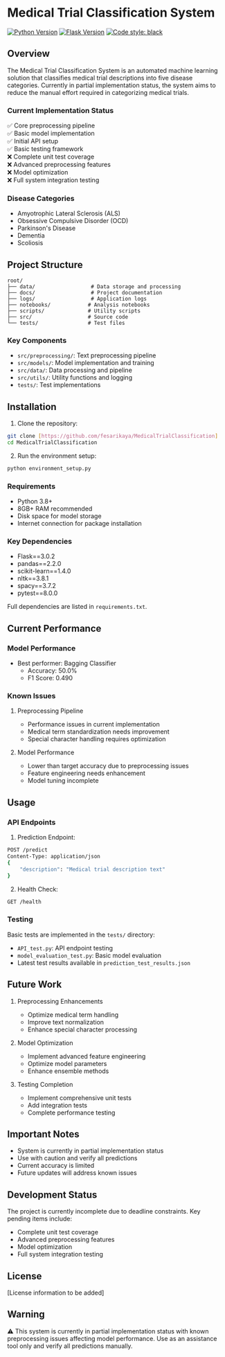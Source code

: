 # Medical Trial Classification System

[![Python Version](https://img.shields.io/badge/python-3.8%2B-blue.svg)](https://www.python.org/downloads/)
[![Flask Version](https://img.shields.io/badge/flask-3.0.2-green.svg)](https://flask.palletsprojects.com/)
[![Code style: black](https://img.shields.io/badge/code%20style-black-000000.svg)](https://github.com/psf/black)

## Overview

The Medical Trial Classification System is an automated machine learning solution that classifies medical trial descriptions into five disease categories. Currently in partial implementation status, the system aims to reduce the manual effort required in categorizing medical trials.

### Current Implementation Status

✅ Core preprocessing pipeline  
✅ Basic model implementation  
✅ Initial API setup  
✅ Basic testing framework  
❌ Complete unit test coverage  
❌ Advanced preprocessing features  
❌ Model optimization  
❌ Full system integration testing  

### Disease Categories
- Amyotrophic Lateral Sclerosis (ALS)
- Obsessive Compulsive Disorder (OCD)
- Parkinson's Disease
- Dementia
- Scoliosis

## Project Structure

```
root/
├── data/                  # Data storage and processing
├── docs/                  # Project documentation
├── logs/                  # Application logs
├── notebooks/            # Analysis notebooks
├── scripts/              # Utility scripts
├── src/                  # Source code
└── tests/                # Test files
```

### Key Components

- `src/preprocessing/`: Text preprocessing pipeline
- `src/models/`: Model implementation and training
- `src/data/`: Data processing and pipeline
- `src/utils/`: Utility functions and logging
- `tests/`: Test implementations

## Installation

1. Clone the repository:
```bash
git clone [https://github.com/fesarikaya/MedicalTrialClassification]
cd MedicalTrialClassification
```

2. Run the environment setup:
```bash
python environment_setup.py
```

### Requirements

- Python 3.8+
- 8GB+ RAM recommended
- Disk space for model storage
- Internet connection for package installation

### Key Dependencies

- Flask==3.0.2
- pandas==2.2.0
- scikit-learn==1.4.0
- nltk==3.8.1
- spacy==3.7.2
- pytest==8.0.0

Full dependencies are listed in `requirements.txt`.

## Current Performance

### Model Performance
- Best performer: Bagging Classifier
  - Accuracy: 50.0%
  - F1 Score: 0.490

### Known Issues

1. Preprocessing Pipeline
   - Performance issues in current implementation
   - Medical term standardization needs improvement
   - Special character handling requires optimization

2. Model Performance
   - Lower than target accuracy due to preprocessing issues
   - Feature engineering needs enhancement
   - Model tuning incomplete

## Usage

### API Endpoints

1. Prediction Endpoint:
```bash
POST /predict
Content-Type: application/json
{
    "description": "Medical trial description text"
}
```

2. Health Check:
```bash
GET /health
```

### Testing

Basic tests are implemented in the `tests/` directory:
- `API_test.py`: API endpoint testing
- `model_evaluation_test.py`: Basic model evaluation
- Latest test results available in `prediction_test_results.json`

## Future Work

1. Preprocessing Enhancements
   - Optimize medical term handling
   - Improve text normalization
   - Enhance special character processing

2. Model Optimization
   - Implement advanced feature engineering
   - Optimize model parameters
   - Enhance ensemble methods

3. Testing Completion
   - Implement comprehensive unit tests
   - Add integration tests
   - Complete performance testing

## Important Notes

- System is currently in partial implementation status
- Use with caution and verify all predictions
- Current accuracy is limited
- Future updates will address known issues

## Development Status

The project is currently incomplete due to deadline constraints. Key pending items include:
- Complete unit test coverage
- Advanced preprocessing features
- Model optimization
- Full system integration testing

## License

[License information to be added]

## Warning

⚠️ This system is currently in partial implementation status with known preprocessing issues affecting model performance. Use as an assistance tool only and verify all predictions manually.
